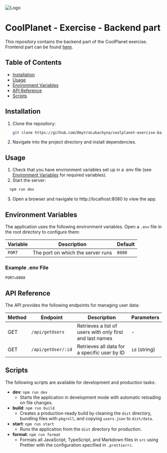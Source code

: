 ![Logo](https://www.coolplanet.io/hs-fs/hubfs/Imported%20sitepage%20images/header-logo.png?width=1980&height=384&name=header-logo.png)

# CoolPlanet - Exercise - Backend part

This repository contains the backend part of the CoolPlanet exercise. Frontend part can be found [here](https://github.com/DmytroLukachyna/coolplanet-exercise-frontend).

## Table of Contents

- [Installation](#installation)
- [Usage](#usage)
- [Environment Variables](#environment-variables)
- [API Reference](#api-reference)
- [Scripts](#scripts)

## Installation

1. Clone the repository:
   ```bash
   git clone https://github.com/DmytroLukachyna/coolplanet-exercise-backend.git
   ```
2. Navigate into the project directory and install dependencies.

## Usage

1. Check that you have environment variables set up in a .env file (see [Environment Variables](#environment-variables) for required variables).
2. Start the server:

```bash
  npm run dev
```

3. Open a browser and navigate to http://localhost:8080 to view the app.

## Environment Variables

The application uses the following environment variables. Open a `.env` file in the root directory to configure them:

| Variable | Description                       | Default |
| -------- | --------------------------------- | ------- |
| `PORT`   | The port on which the server runs | `8080`  |

### Example .env File

```plaintext
PORT=8080
```

## API Reference

The API provides the following endpoints for managing user data:

| Method | Endpoint           | Description                                              | Parameters    |
| ------ | ------------------ | -------------------------------------------------------- | ------------- |
| GET    | `/api/getUsers`    | Retrieves a list of users with only first and last names | -             |
| GET    | `/api/getUser/:id` | Retrieves all data for a specific user by ID             | `id` (string) |

## Scripts

The following scripts are available for development and production tasks:

- **dev**: `npm run dev`
  - Starts the application in development mode with automatic reloading on file changes.
- **build**: `npm run build`
  - Creates a production-ready build by cleaning the `dist` directory, bundling files with `pkgroll`, and copying `users.json` to `dist/data`.
- **start**: `npm run start`
  - Runs the application from the `dist` directory for production.
- **format**: `npm run format`
  - Formats all JavaScript, TypeScript, and Markdown files in `src` using Prettier with the configuration specified in `.prettierrc`.
